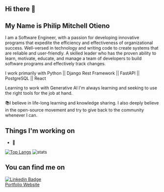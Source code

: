 ## Hi there 👋

## My Name is Philip Mitchell Otieno

I am a Software Engineer, with a passion for developing innovative programs that expedite the efficiency and effectiveness of organizational success. Well-versed in technology and writing code to create systems that are reliable and user-friendly. A skilled leader who has the proven ability to learn, motivate, educate, and manage a team of developers to build software programs and effectively track changes.

I work primarily with Python || Django Rest Framework || FastAPI || PostgreSQL || React

Learning to work with Generative AI
I'm always learning and seeking to use the right tools for the job at hand.

📚I believe in life-long learning and knowledge sharing. I also deeply believe in the open-source movement and try to give back to the community whenever I can.


## Things I'm working on
- 🔭 

[![Top Langs](https://github-readme-stats.vercel.app/api/top-langs/?username=philipotieno&&show_icons=true&title_color=ffffff&icon_color=bb2acf&text_color=daf7dc&bg_color=151515)](https://github.com/philipotieno/github-readme-stats)
![stats](https://github-readme-stats.vercel.app/api?username=philipotieno&&show_icons=true&title_color=ffffff&icon_color=bb2acf&text_color=daf7dc&bg_color=151515)

## You can find me on
[![Linkedin Badge](https://img.shields.io/badge/-LinkedIn-blue?style=flat-square&logo=Linkedin&logoColor=white&link=https://www.linkedin.com/in/lucas-bittencourt/)](https://www.linkedin.com/in/philipotieno/)<br>
[Portfolio Website](https://philipotieno.github.io/)<br>
